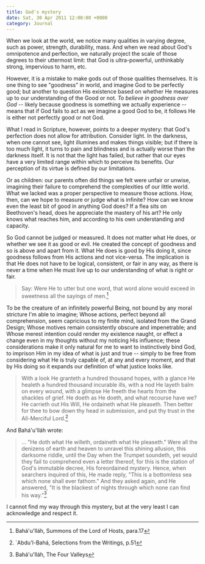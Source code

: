 ```yaml
---
title: God's mystery
date: Sat, 30 Apr 2011 12:00:00 +0000
category: Journal
---
```


When we look at the world, we notice many qualities in varying degree, such as
power, strength, durability, mass.  And when we read about God's omnipotence
and perfection, we naturally project the scale of those degrees to their
uttermost limit: that God is ultra-powerful, unthinkably strong, impervious to
harm, etc.

However, it is a mistake to make gods out of those qualities themselves.  It
is one thing to see "goodness" in world, and imagine God to be perfectly good;
but another to question His existence based on whether He measures up to our
understanding of the Good or not.  *To believe in goodness over God* -- likely
because goodness is something we actually experience -- means that if God
fails to act as we imagine a good God to be, it follows He is either not
perfectly good or not God.

What I read in Scripture, however, points to a deeper mystery: that God's
perfection does not allow for attribution.  Consider light.  In the darkness,
when one cannot see, light illumines and makes things visible; but if there is
too much light, it turns to pain and blindness and is actually worse than the
darkness itself.  It is not that the light has failed, but rather that our
eyes have a very limited range within which to perceive its benefits.  Our
perception of its virtue is defined by our limitations.

Or as children: our parents often did things we felt were unfair or unwise,
imagining their failure to comprehend the complexities of our little world.
What we lacked was a proper perspective to measure those actions.  How, then,
can we hope to measure or judge what is infinite?  How can we know even the
least bit of good in anything God does?  If a flea sits on Beethoven's head,
does he appreciate the mastery of his art?  He only knows what reaches him,
and according to his own understanding and capacity.

So God cannot be judged or measured.  It does not matter what He does, or
whether we see it as good or evil.  He created the concept of goodness and so
is above and apart from it.  What He does is good by His doing it, since
goodness follows from His actions and not vice-versa.  The implication is that
He does not have to be logical, consistent, or fair in any way, as there is
never a time when He must live up to our understanding of what is right or
fair.

> Say: Were He to utter but one word, that word alone would exceed in
> sweetness all the sayings of men.[^1]

To be the creature of an infinitely powerful Being, not bound by any moral
stricture I'm able to imagine; Whose actions, perfect beyond all
comprehension, seem capricious to my finite mind, isolated from the Grand
Design; Whose motives remain consistently obscure and impenetrable; and Whose
merest intention could render my existence naught, or effect a change even in
my thoughts without my noticing His influence; these considerations make it
only natural for me to want to instinctively bind God, to imprison Him in my
idea of what is just and true -- simply to be free from considering what He is
truly capable of, at any and every moment, and that by His doing so it expands
our definition of what justice looks like.

> With a look He granteth a hundred thousand hopes, with a glance He
> healeth a hundred thousand incurable ills, with a nod He layeth balm on
> every wound, with a glimpse He freeth the hearts from the shackles of
> grief.  He doeth as He doeth, and what recourse have we?  He carrieth
> out His Will, He ordaineth what He pleaseth.  Then better for thee to
> bow down thy head in submission, and put thy trust in the All-Merciful
> Lord.[^2]

And Bahá'u'lláh wrote:

> ... "He doth what He willeth, ordaineth what He pleaseth."  Were all the
> denizens of earth and heaven to unravel this shining allusion, this
> darksome riddle, until the Day when the Trumpet soundeth, yet would they
> fail to comprehend even a letter thereof, for this is the station of
> God's immutable decree, His foreordained mystery.  Hence, when searchers
> inquired of this, He made reply, "This is a bottomless sea which none
> shall ever fathom."  And they asked again, and He answered, "It is the
> blackest of nights through which none can find his way."[^3]

I cannot find my way through this mystery, but at the very least I can
acknowledge and respect it.

[^1]: Bahá'u'lláh, Summons of the Lord of Hosts, para.17

[^2]: `Abdu'l-Bahá, Selections from the Writings, p.51

[^3]: Bahá'u'lláh, The Four Valleys
